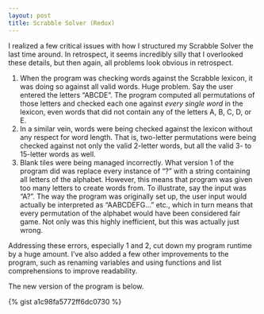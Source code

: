 ```yaml
---
layout: post
title: Scrabble Solver (Redux)
---
```


I realized a few critical issues with how I structured my Scrabble Solver the last time around. In retrospect, it seems incredibly silly that I overlooked these details, but then again, all problems look obvious in retrospect.

1. When the program was checking words against the Scrabble lexicon, it was doing so against all valid words. Huge problem. Say the user entered the letters “ABCDE”. The program computed all permutations of those letters and checked each one against _every single word_ in the lexicon, even words that did not contain any of the letters A, B, C, D, or E.
2. In a similar vein, words were being checked against the lexicon without any respect for word length. That is, two-letter permutations were being checked against not only the valid 2-letter words, but all the valid 3- to 15-letter words as well.
3. Blank tiles were being managed incorrectly. What version 1 of the program did was replace every instance of “?” with a string containing all letters of the alphabet. However, this means that program was given too many letters to create words from. To illustrate, say the input was “A?”. The way the program was originally set up, the user input would actually be interpreted as “AABCDEFG…” etc., which in turn means that every permutation of the alphabet would have been considered fair game. Not only was this highly inefficient, but this was actually just wrong.

Addressing these errors, especially 1 and 2, cut down my program runtime by a huge amount. I’ve also added a few other improvements to the program, such as renaming variables and using functions and list comprehensions to improve readability.

The new version of the program is below. 

{% gist a1c98fa5772ff6dc0730 %}
